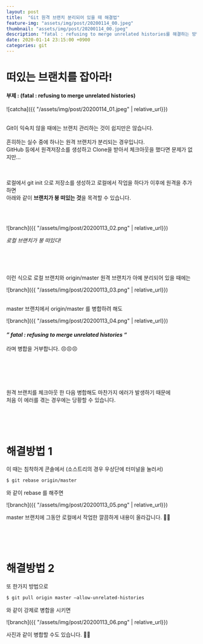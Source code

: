 ```yaml
---
layout: post
title:  "Git 원격 브랜치 분리되어 있을 때 해결법"
feature-img: "assets/img/post/20200114_00.jpeg"
thumbnail: "assets/img/post/20200114_00.jpeg"
description: "fatal : refusing to merge unrelated histories를 해결하는 방법"
date: 2020-01-14 23:15:00 +0900
categories: git
---
```


#  떠있는 브랜치를 잡아라!

#### 부제 : (fatal : refusing to merge unrelated histories)

 ![catcha]({{ "/assets/img/post/20200114_01.jpeg" | relative_url}})

<br/>
Git이 익숙치 않을 때에는 브랜치 관리하는 것이 쉽지만은 않습니다.<br/>
<br/>
흔히하는 실수 중에 하나는 원격 브랜치가 분리되는 경우입니다.<br/>
GitHub 등에서 원격저장소를 생성하고 Clone을 받아서 체크아웃을 했다면 문제가 없지만…<br/>
<br/>
<br/>

로컬에서 git init 으로 저장소를 생성하고 로컬에서 작업을 하다가 이후에 원격을 추가 하면<br/>
아래와 같이 **브랜치가 붕 떠있는 것**을 목격할 수 있습니다.<br/>

<br/><br/>

![branch]({{ "/assets/img/post/20200113_02.png" | relative_url}})

*로컬 브랜치가 붕 떠있다!*

<br/><br/><br/>

이런 식으로 로컬 브랜치와 origin/master 원격 브랜치가 아예 분리되어 있을 때에는<br/>

![branch]({{ "/assets/img/post/20200113_03.png" | relative_url}})

<br/>
master 브랜치에서 origin/master 를 병합하려 해도<br/>
 
![branch]({{ "/assets/img/post/20200113_04.png" | relative_url}})

#### *” fatal : refusing to merge unrelated histories “*

라며 병합을 거부합니다. 😣😣😣

 <br/><br/><br/><br/>

 

원격 브랜치를 체크아웃 한 다음 병합해도 마찬가지 에러가 발생하기 때문에<br/>
처음 이 에러를 겪는 경우에는 당황할 수 있습니다.<br/>

<br/><br/><br/>

# 해결방법 1
 

이 때는 침착하게 콘솔에서 (소스트리의 경우 우상단에 터미널을 눌러서) <br/>

```bash
$ git rebase origin/master
```

와 같이 rebase 를 해주면<br/>

![branch]({{ "/assets/img/post/20200113_05.png" | relative_url}})

master 브랜치에 그동안 로컬에서 작업한 깔끔하게 내용이 올라갑니다. 👏👏

<br/><br/><br/> 

 

# 해결방법 2
 

또 한가지 방법으로<br/>

```bash
$ git pull origin master –allow-unrelated-histories
```

와 같이 강제로 병합을 시키면<br/>

![branch]({{ "/assets/img/post/20200113_06.png" | relative_url}})

사진과 같이 병합할 수도 있습니다. 👏👏

<br/><br/><br/>